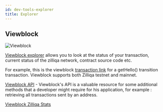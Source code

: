 ```yaml
---
id: dev-tools-explorer
title: Explorer
---
```


## Viewblock
![Viewblock](../assets/application/tools/viewblock.png)

[Viewblock explorer](https://viewblock.io/zilliqa?network=testnet) allows you to look at the status of your transaction, current status of the zilliqa network, contract source code etc. 

For example, this is the viewblock [transaction link](https://viewblock.io/zilliqa/tx/c4030c73d6dae558ff0c9d98237101e342888115f13219a00bb14a8ee46fa3be?network=testnet) for a getHello() transition transaction.
Viewblock supports both Zilliqa testnet and mainnet.

[Viewblock API](https://viewblock.io/api) - Viewblock's API is a valuable resource for some additional methods that a developer might require for his application, for example : retrieving all transactions sent by an address.

[Viewblock Zilliqa Stats](https://viewblock.io/zilliqa/stats)